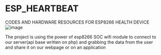  # ESP_HEARTBEAT
CODES AND HARDWARE RESOURCES FOR ESP8266 HEALTH DEVICE
![image](https://github.com/aliasghar1379/ESP_HEARTBEAT/assets/59472710/4f499b32-fcf7-42a0-afeb-bc28c1838990)

The project is using the power of esp8266 SOC wifi module to connect to our server(api base written on php) and grabbing the data from the user and share it on our webpage or on an application




